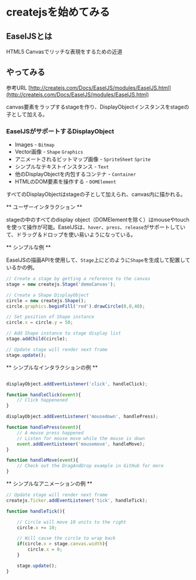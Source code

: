 # createjsを始めてみる

## EaselJSとは
HTML5 Canvasでリッチな表現をするための近道

## やってみる

参考URL
[http://createjs.com/Docs/EaselJS/modules/EaselJS.html](http://createjs.com/Docs/EaselJS/modules/EaselJS.html)

canvas要素をラップするstageを作り、DisplayObjectインスタンスをstageの子として加える。

### EaselJSがサポートするDisplayObject
* Images - ```Bitmap```
* Vector画像 - ```Shape``` ```Graphics```
* アニメートされるビットマップ画像 - ```SpriteSheet``` ```Sprite```
* シンプルなテキストインスタンス - ```Text```
* 他のDisplayObjectを内包するコンテナ - ```Container```
* HTMLのDOM要素を操作する - ```DOMElement```

すべてのDisplayObjectはstageの子として加えられ、canvas内に描かれる。

** ユーザーインタラクション **

stageの中のすべてのdisplay object（DOMElementを除く）はmouseやtouchを使って操作が可能。EaselJSは、```hover```、```press```、```release```がサポートしていて、ドラッグ＆ドロップを使い易いようになっている。

** シンプルな例 **

EaselJSの描画APIを使用して、```Stage```上にどのように```Shape```を生成して配置しているかの例。

```javascript
// Create a stage by getting a reference to the canvas
stage = new createjs.Stage('demoCanvas');

// Create a Shape DisplayObject
circle = new createjs.Shape();
circle.graphics.beginFill('red').drawCircle(0,0,40);

// Set position of Shape instance
circle.x = circle.y = 50;

// Add Shape instance to stage display list
stage.addChild(circle);

// Update stage will render next frame
stage.update();
```

** シンプルなインタラクションの例 **

```javascript

displayObject.addEventListener('click', handleClick);

function handleClick(event){
	// Click happenened
}

displayObject.addEventListener('mousedown', handlePress);

function handlePress(event){
	// A mouse press happened
	// Listen for mouse move while the mouse is down
	event.addEventListener('mousemove', handleMove);
}

function handleMove(event){
	// Check out the DragAndDrop example in GitHub for more
}

```

** シンプルなアニメーションの例 **

```javascript
// Update stage will render next frame
createjs.Ticker.addEventListener('tick', handleTick);

function handleTick(){

	// Circle will move 10 units to the right
	circle.x += 10;

	// Will cause the circle to wrap back
	if(circle.x > stage.canvas.width){
		circle.x = 0;
	}

	stage.update();
}
```
